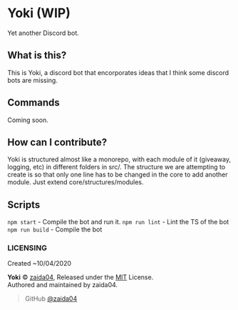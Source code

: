 # Yoki (WIP)
Yet another Discord bot.

## What is this?  
This is Yoki, a discord bot that encorporates ideas that I think some discord bots are missing.

## Commands
Coming soon.

## How can I contribute?
Yoki is structured almost like a monorepo, with each module of it (giveaway, logging, etc) in different folders in src/. The structure we are attempting to create is so that only one line has to be changed in the core to add another module. Just extend core/structures/modules.

## Scripts  
`npm start` - Compile the bot and run it. 
`npm run lint` - Lint the TS of the bot  
`npm run build` - Compile the bot  

### LICENSING  
Created ~10/04/2020  

**Yoki** © [zaida04](https://github.com/zaida04), Released under the [MIT](https://github.com/zaida04/Yoki/blob/master/LICENSE) License.  
Authored and maintained by zaida04.

> GitHub [@zaida04](https://github.com/zaida04) 

